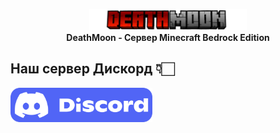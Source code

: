 <p align="center"
	<a href="#"><img src="https://github.com/DeathMoonBedrock/.github/blob/main/IMG_2195.png" alt="DeathMoon Logo" title="DeathMoon" loading="eager" width="50%" height="50%"/>
	</a><br>
	<b>DeathMoon - Сервер Minecraft Bedrock Edition</b>
</p>

## Наш сервер Дискорд 👇🏻
<a href="https://discord.gg/PHJZYYawVV">
	<img src="https://github.com/LuminiaBedrock/.github/blob/main/assets/discord.png" alt="Discord" title="Discord" loading="eager" width="45%" height="40%"/>
 </a>
 
